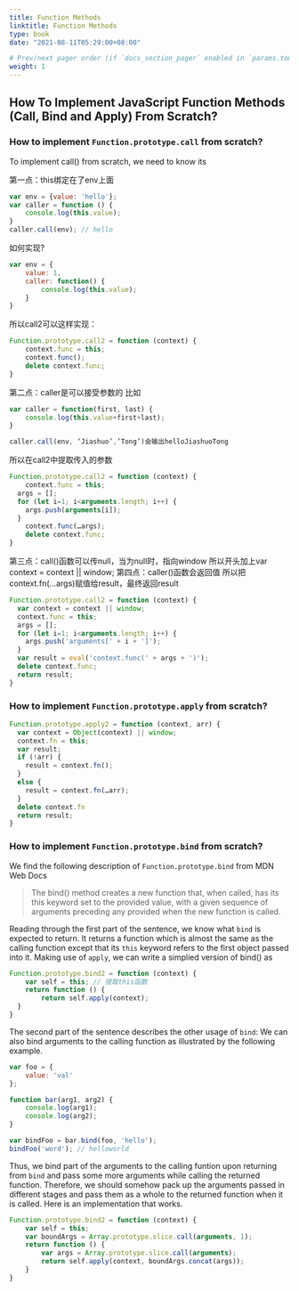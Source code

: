 ```yaml
---
title: Function Methods
linktitle: Function Methods
type: book
date: "2021-08-11T05:29:00+08:00"

# Prev/next pager order (if `docs_section_pager` enabled in `params.toml`)
weight: 1
---
```



## How To Implement JavaScript Function Methods (Call, Bind and Apply) From Scratch?


### How to implement `Function.prototype.call` from scratch?

To implement call() from scratch, we need to know its 

第一点：this绑定在了env上面

```js
var env = {value: 'hello'};
var caller = function () {
	console.log(this.value);
}
caller.call(env); // hello
```

如何实现?
```js
var env = {
	value: 1,
	caller: function() {
		console.log(this.value);
	}
}
```
所以call2可以这样实现：
```js
Function.prototype.call2 = function (context) {
	context.func = this;
	context.func();
	delete context.func;
}
```

第二点：caller是可以接受参数的
比如
```js
var caller = function(first, last) {
	console.log(this.value+first+last);
}

caller.call(env, ‘Jiashuo’,’Tong’)会输出helloJiashuoTong
```
所以在call2中提取传入的参数
```js
Function.prototype.call2 = function (context) {
	context.func = this;
  args = [];
  for (let i=1; i<arguments.length; i++) {
    args.push(arguments[i]);
  }
	context.func(…args);
	delete context.func;
}
```

第三点：call()函数可以传null，当为null时，指向window
所以开头加上var context = context || window;
第四点：caller()函数会返回值
所以把context.fn(…args)赋值给result，最终返回result
```js
Function.prototype.call2 = function (context) {
  var context = context || window;
  context.func = this;
  args = [];
  for (let i=1; i<arguments.length; i++) {
    args.push('arguments[' + i + ']');
  }
  var result = eval('context.func(' + args + ')');
  delete context.func;
  return result;
}
```

### How to implement `Function.prototype.apply` from scratch?
```js
Function.prototype.apply2 = function (context, arr) {
  var context = Object(context) || window;
  context.fn = this;
  var result;
  if (!arr) {
    result = context.fn();
  }
  else {
    result = context.fn(…arr);
  }
  delete context.fn
  return result;
}
```

### How to implement `Function.prototype.bind` from scratch?

We find the following description of `Function.prototype.bind` from MDN Web Docs

> The bind() method creates a new function that, when called, has its this keyword set to the provided value, with a given sequence of arguments preceding any provided when the new function is called.

Reading through the first part of the sentence, we know what `bind` is expected to return. It returns a function which is almost the same as the calling function except that its `this` keyword refers to the first object passed into it. Making use of `apply`, we can write a simplied version of bind() as

```js
Function.prototype.bind2 = function (context) {
	var self = this; // 提取this函数
	return function () {
		return self.apply(context);
  }
}
```

The second part of the sentence describes the other usage of `bind`: We can also bind arguments to the calling function as illustrated by the following example. 

```js
var foo = {
    value: 'val'
};

function bar(arg1, arg2) {
    console.log(arg1);
    console.log(arg2);
}

var bindFoo = bar.bind(foo, 'hello');
bindFoo('word'); // helloworld
```

Thus, we bind part of the arguments to the calling funtion upon returning from `bind` and pass some more arguments while calling the returned function. Therefore, we should somehow pack up the arguments passed in different stages and pass them as a whole to the returned function when it is called. Here is an implementation that works. 

```js
Function.prototype.bind2 = function (context) {
	var self = this;
	var boundArgs = Array.prototype.slice.call(arguments, 1);
	return function () {
		var args = Array.prototype.slice.call(arguments);
		return self.apply(context, boundArgs.concat(args));
	}
}
```